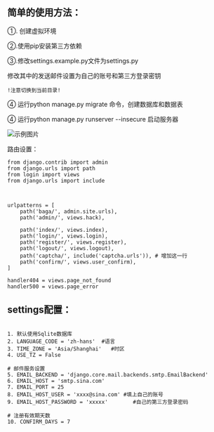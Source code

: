 ## 简单的使用方法：


①. 创建虚拟环境

②.使用pip安装第三方依赖

③.修改settings.example.py文件为settings.py

修改其中的发送邮件设置为自己的账号和第三方登录密钥

    !注意切换到当前目录!

④ 运行python manage.py migrate 命令，创建数据库和数据表

④ 运行python manage.py runserver  --insecure 启动服务器


![示例图片](https://ftp.bmp.ovh/imgs/2021/02/6784472bec14870f.png ) 


路由设置：

```
from django.contrib import admin
from django.urls import path
from login import views
from django.urls import include



urlpatterns = [
    path('baga/', admin.site.urls),
    path('admin/', views.hack),

    path('index/', views.index),
    path('login/', views.login),
    path('register/', views.register),
    path('logout/', views.logout),
    path('captcha/', include('captcha.urls')), # 增加这一行
    path('confirm/', views.user_confirm),
]

handler404 = views.page_not_found
handler500 = views.page_error

```

## settings配置：
``````

1. 默认使用Sqlite数据库
2. LANGUAGE_CODE = 'zh-hans'  #语言
3. TIME_ZONE = 'Asia/Shanghai'   #时区
4. USE_TZ = False

# 邮件服务设置
5. EMAIL_BACKEND = 'django.core.mail.backends.smtp.EmailBackend'
6. EMAIL_HOST = 'smtp.sina.com'
7. EMAIL_PORT = 25
8. EMAIL_HOST_USER = 'xxxx@sina.com' #填上自己的账号
9. EMAIL_HOST_PASSWORD = 'xxxxx'        #自己的第三方登录密码

# 注册有效期天数
10. CONFIRM_DAYS = 7

``````